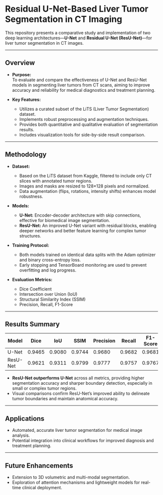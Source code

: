 # Residual U-Net-Based Liver Tumor Segmentation in CT Imaging

This repository presents a comparative study and implementation of two deep learning architectures—**U-Net** and **Residual U-Net (ResU-Net)**—for liver tumor segmentation in CT images.

---

## Overview

- **Purpose:**  
  To evaluate and compare the effectiveness of U-Net and ResU-Net models in segmenting liver tumors from CT scans, aiming to improve accuracy and reliability for medical diagnostics and treatment planning.

- **Key Features:**  
  - Utilizes a curated subset of the LiTS (Liver Tumor Segmentation) dataset.
  - Implements robust preprocessing and augmentation techniques.
  - Provides both quantitative and qualitative evaluation of segmentation results.
  - Includes visualization tools for side-by-side result comparison.

---

## Methodology

- **Dataset:**  
  - Based on the LiTS dataset from Kaggle, filtered to include only CT slices with annotated tumor regions.
  - Images and masks are resized to 128×128 pixels and normalized.
  - Data augmentation (flips, rotations, intensity shifts) enhances model robustness.

- **Models:**  
  - **U-Net:** Encoder-decoder architecture with skip connections, effective for biomedical image segmentation.
  - **ResU-Net:** An improved U-Net variant with residual blocks, enabling deeper networks and better feature learning for complex tumor structures.

- **Training Protocol:**  
  - Both models trained on identical data splits with the Adam optimizer and binary cross-entropy loss.
  - Early stopping and TensorBoard monitoring are used to prevent overfitting and log progress.

- **Evaluation Metrics:**  
  - Dice Coefficient
  - Intersection over Union (IoU)
  - Structural Similarity Index (SSIM)
  - Precision, Recall, F1-Score

---

## Results Summary

| Model    | Dice   | IoU    | SSIM   | Precision | Recall | F1-Score |
|----------|--------|--------|--------|-----------|--------|----------|
| U-Net    | 0.9465 | 0.9080 | 0.9744 | 0.9680    | 0.9682 | 0.9681   |
| ResU-Net | 0.9621 | 0.9311 | 0.9799 | 0.9777    | 0.9757 | 0.9767   |

- **ResU-Net outperforms U-Net** across all metrics, providing higher segmentation accuracy and sharper boundary detection, especially in small or complex tumor regions.
- Visual comparisons confirm ResU-Net’s improved ability to delineate tumor boundaries and maintain anatomical accuracy.

---

## Applications

- Automated, accurate liver tumor segmentation for medical image analysis.
- Potential integration into clinical workflows for improved diagnosis and treatment planning.

---

## Future Enhancements

- Extension to 3D volumetric and multi-modal segmentation.
- Exploration of attention mechanisms and lightweight models for real-time clinical deployment.